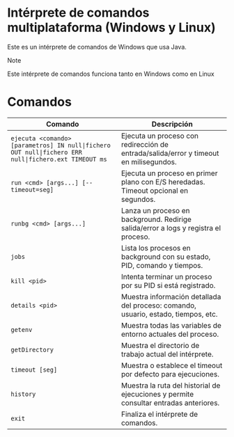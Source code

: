# Intérprete de comandos multiplataforma (Windows y Linux)

Este es un intérprete de comandos de Windows que usa Java.

>[!NOTE]
> Este intérprete de comandos funciona tanto en Windows como en Linux

# Comandos
| Comando                                                                 | Descripción                                                                           |
|------------------------------------------------------------------------|---------------------------------------------------------------------------------------|
| `ejecuta <comando> [parametros] IN null\|fichero OUT null\|fichero ERR null\|fichero.ext TIMEOUT ms` | Ejecuta un proceso con redirección de entrada/salida/error y timeout en milisegundos. |
| `run <cmd> [args...] [--timeout=seg]`                                  | Ejecuta un proceso en primer plano con E/S heredadas. Timeout opcional en segundos.   |
| `runbg <cmd> [args...]`                                                | Lanza un proceso en background. Redirige salida/error a logs y registra el proceso.   |
| `jobs`                                                                 | Lista los procesos en background con su estado, PID, comando y tiempos.               |
| `kill <pid>`                                                           | Intenta terminar un proceso por su PID si está registrado.                            |
| `details <pid>`                                                        | Muestra información detallada del proceso: comando, usuario, estado, tiempos, etc.    |
| `getenv`                                                               | Muestra todas las variables de entorno actuales del proceso.                          |
| `getDirectory`                                                         | Muestra el directorio de trabajo actual del intérprete.                               |
| `timeout [seg]`                                                        | Muestra o establece el timeout por defecto para ejecuciones.                          |
| `history`                                                              | Muestra la ruta del historial de ejecuciones y permite consultar entradas anteriores. |
| `exit`                                                                 | Finaliza el intérprete de comandos.                                                   |
